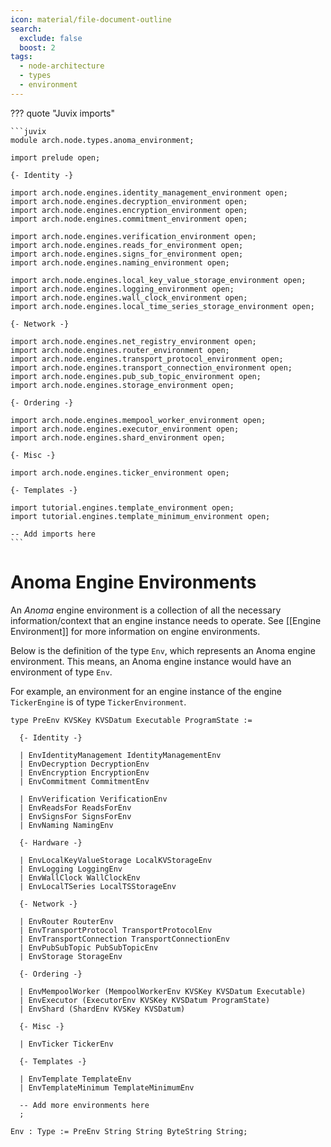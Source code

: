 ```yaml
---
icon: material/file-document-outline
search:
  exclude: false
  boost: 2
tags:
  - node-architecture
  - types
  - environment
---
```


??? quote "Juvix imports"

    ```juvix
    module arch.node.types.anoma_environment;

    import prelude open;

    {- Identity -}

    import arch.node.engines.identity_management_environment open;
    import arch.node.engines.decryption_environment open;
    import arch.node.engines.encryption_environment open;
    import arch.node.engines.commitment_environment open;

    import arch.node.engines.verification_environment open;
    import arch.node.engines.reads_for_environment open;
    import arch.node.engines.signs_for_environment open;
    import arch.node.engines.naming_environment open;

    import arch.node.engines.local_key_value_storage_environment open;
    import arch.node.engines.logging_environment open;
    import arch.node.engines.wall_clock_environment open;
    import arch.node.engines.local_time_series_storage_environment open;

    {- Network -}

    import arch.node.engines.net_registry_environment open;
    import arch.node.engines.router_environment open;
    import arch.node.engines.transport_protocol_environment open;
    import arch.node.engines.transport_connection_environment open;
    import arch.node.engines.pub_sub_topic_environment open;
    import arch.node.engines.storage_environment open;

    {- Ordering -}

    import arch.node.engines.mempool_worker_environment open;
    import arch.node.engines.executor_environment open;
    import arch.node.engines.shard_environment open;

    {- Misc -}

    import arch.node.engines.ticker_environment open;

    {- Templates -}

    import tutorial.engines.template_environment open;
    import tutorial.engines.template_minimum_environment open;

    -- Add imports here
    ```

# Anoma Engine Environments

An _Anoma_ engine environment is a collection of all the necessary
information/context that an engine instance needs to operate.
See [[Engine Environment]] for more information on engine environments.

Below is the definition of the type `Env`,
which represents an Anoma engine environment.
This means, an Anoma engine instance would have an environment of type `Env`.

For example, an environment for an engine instance
of the engine `TickerEngine` is of type `TickerEnvironment`.

<!-- --8<-- [start:anoma-environment-type] -->
```juvix
type PreEnv KVSKey KVSDatum Executable ProgramState :=

  {- Identity -}

  | EnvIdentityManagement IdentityManagementEnv
  | EnvDecryption DecryptionEnv
  | EnvEncryption EncryptionEnv
  | EnvCommitment CommitmentEnv

  | EnvVerification VerificationEnv
  | EnvReadsFor ReadsForEnv
  | EnvSignsFor SignsForEnv
  | EnvNaming NamingEnv

  {- Hardware -}

  | EnvLocalKeyValueStorage LocalKVStorageEnv
  | EnvLogging LoggingEnv
  | EnvWallClock WallClockEnv
  | EnvLocalTSeries LocalTSStorageEnv

  {- Network -}

  | EnvRouter RouterEnv
  | EnvTransportProtocol TransportProtocolEnv
  | EnvTransportConnection TransportConnectionEnv
  | EnvPubSubTopic PubSubTopicEnv
  | EnvStorage StorageEnv

  {- Ordering -}

  | EnvMempoolWorker (MempoolWorkerEnv KVSKey KVSDatum Executable)
  | EnvExecutor (ExecutorEnv KVSKey KVSDatum ProgramState)
  | EnvShard (ShardEnv KVSKey KVSDatum)

  {- Misc -}

  | EnvTicker TickerEnv

  {- Templates -}

  | EnvTemplate TemplateEnv
  | EnvTemplateMinimum TemplateMinimumEnv

  -- Add more environments here
  ;

Env : Type := PreEnv String String ByteString String;
```
<!-- --8<-- [end:anoma-environment-type] -->